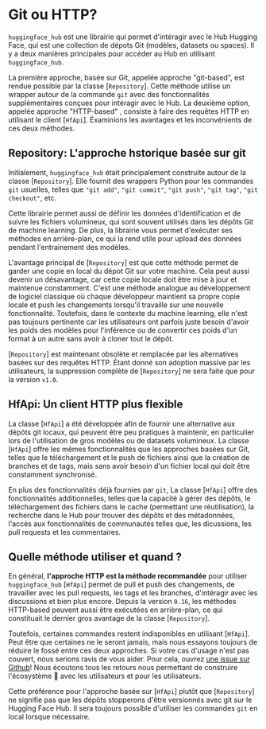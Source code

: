 <!--⚠️ Note that this file is in Markdown but contain specific syntax for our doc-builder (similar to MDX) that may not be
rendered properly in your Markdown viewer.
-->

# Git ou HTTP?

`huggingface_hub` est une librairie qui permet d'intéragir avec le Hub Hugging Face,
qui est une collection de dépots Git (modèles, datasets ou spaces).
Il y a deux manières principales pour accéder au Hub en utilisant `huggingface_hub`.

La première approche, basée sur Git, appelée approche "git-based", est rendue possible par la classe [`Repository`].
Cette méthode utilise un wrapper autour de la commande `git` avec des fonctionnalités supplémentaires conçues pour intéragir avec le Hub. La deuxième option, appelée approche "HTTP-based" , consiste à faire des requêtes HTTP en utilisant le client [`HfApi`]. Éxaminions
les avantages et les inconvénients de ces deux méthodes.

## Repository: L'approche hstorique basée sur git

Initialement, `huggingface_hub` était principalement construite autour de la classe [`Repository`]. Elle fournit des
wrappers Python pour les commandes `git` usuelles, telles que `"git add"`, `"git commit"`, `"git push"`,
`"git tag"`, `"git checkout"`, etc.

Cette librairie permet aussi de définir les données d'identification et de suivre les fichiers volumineux, qui sont souvent utilisés dans les dépôts Git de machine learning. De plus, la librairie vous permet d'exécuter ses
méthodes en arrière-plan, ce qui la rend utile pour upload des données pendant l'entrainement des modèles.

L'avantage principal de [`Repository`] est que cette méthode permet de garder une
copie en local du dépot Git sur votre machine. Cela peut aussi devenir un désavantage,
car cette copie locale doit être mise à jour et maintenue constamment. C'est une méthode
analogue au développement de logiciel classique où chaque développeur maintient sa propre copie locale
et push les changements lorsqu'il travaille sur une nouvelle fonctionnalité.
Toutefois, dans le contexte du machine learning, elle n'est pas toujours pertinente car
les utilisateurs ont parfois juste besoin d'avoir
les poids des modèles pour l'inférence ou de convertir ces poids d'un format à un autre sans avoir à cloner
tout le dépôt.

<Tip warning={true}>

[`Repository`] est maintenant obsolète et remplacée par les alternatives basées sur des requêtes HTTP. Étant donné son adoption massive par les utilisateurs,
la suppression complète de [`Repository`] ne sera faite que pour la version `v1.0`.

</Tip>

## HfApi: Un client HTTP plus flexible

La classe [`HfApi`] a été développée afin de fournir une alternative aux dépôts git locaux,
qui peuvent être peu pratiques à maintenir, en particulier lors de l'utilisation de gros modèles ou de datasets volumineux.
La classe [`HfApi`]  offre les mêmes fonctionnalités que les approches basées sur Git,
telles que le téléchargement et le push de fichiers ainsi que la création de branches et de tags, mais sans
avoir besoin d'un fichier local qui doit être constamment synchronisé.

En plus des fonctionnalités déjà fournies par `git`, La classe [`HfApi`] offre des fonctionnalités
additionnelles, telles que la capacité à gérer des dépôts, le téléchargement des fichiers
dans le cache (permettant une réutilisation), la recherche dans le Hub pour trouver
des dépôts et des métadonnées, l'accès aux fonctionnalités de communautés telles que, les dicussions,
les pull requests et les commentaires.

## Quelle méthode utiliser et quand ?

En général, **l'approche HTTP est la méthode recommandée** pour utiliser `huggingface_hub`
[`HfApi`] permet de pull et push des changements, de travailler avec les pull requests, les tags et les branches, d'intéragir avec les discussions
et bien plus encore. Depuis la version `0.16`, les méthodes HTTP-based peuvent aussi être exécutées en arrière-plan, ce qui constituait le
dernier gros avantage  de la classe [`Repository`].

Toutefois, certaines commandes restent indisponibles en utilisant [`HfApi`].
Peut être que certaines ne le seront jamais, mais nous essayons toujours de réduire le fossé entre ces deux approches.
Si votre cas d'usage n'est pas couvert, nous serions ravis de vous aider. Pour cela, ouvrez 
[une issue sur Github](https://github.com/huggingface/huggingface_hub)! Nous écoutons tous les retours nous permettant de construire
l'écosystème 🤗 avec les utilisateurs et pour les utilisateurs.

Cette préférence pour l'approche basée sur [`HfApi`] plutôt que [`Repository`] ne signifie pas que les dépôts stopperons d'être versionnés avec git sur le Hugging Face Hub. Il sera toujours possible d'utiliser les commandes `git` en local lorsque nécessaire.